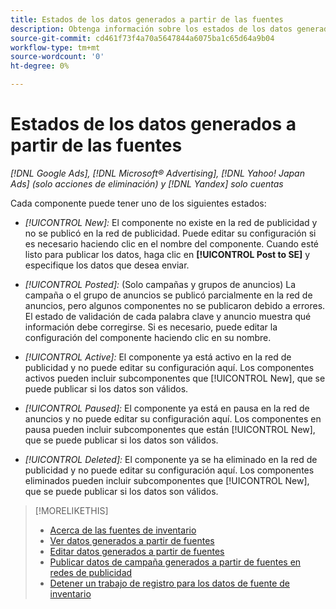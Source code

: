 ```yaml
---
title: Estados de los datos generados a partir de las fuentes
description: Obtenga información sobre los estados de los datos generados a partir de las fuentes de datos de inventario.
source-git-commit: cd461f73f4a70a5647844a6075ba1c65d64a9b04
workflow-type: tm+mt
source-wordcount: '0'
ht-degree: 0%

---
```


# Estados de los datos generados a partir de las fuentes

*[!DNL Google Ads], [!DNL Microsoft® Advertising], [!DNL Yahoo! Japan Ads] (solo acciones de eliminación) y [!DNL Yandex] solo cuentas*

Cada componente puede tener uno de los siguientes estados:

* *[!UICONTROL New]:* El componente no existe en la red de publicidad y no se publicó en la red de publicidad. Puede editar su configuración si es necesario haciendo clic en el nombre del componente. Cuando esté listo para publicar los datos, haga clic en **[!UICONTROL Post to SE]** y especifique los datos que desea enviar.

* *[!UICONTROL Posted]:* (Solo campañas y grupos de anuncios) La campaña o el grupo de anuncios se publicó parcialmente en la red de anuncios, pero algunos componentes no se publicaron debido a errores. El estado de validación de cada palabra clave y anuncio muestra qué información debe corregirse. Si es necesario, puede editar la configuración del componente haciendo clic en su nombre.

* *[!UICONTROL Active]:* El componente ya está activo en la red de publicidad y no puede editar su configuración aquí. Los componentes activos pueden incluir subcomponentes que [!UICONTROL New], que se puede publicar si los datos son válidos.

* *[!UICONTROL Paused]:* El componente ya está en pausa en la red de anuncios y no puede editar su configuración aquí. Los componentes en pausa pueden incluir subcomponentes que están [!UICONTROL New], que se puede publicar si los datos son válidos.

* *[!UICONTROL Deleted]:* El componente ya se ha eliminado en la red de publicidad y no puede editar su configuración aquí. Los componentes eliminados pueden incluir subcomponentes que [!UICONTROL New], que se puede publicar si los datos son válidos.

>[!MORELIKETHIS]
>
>* [Acerca de las fuentes de inventario](inventory-feeds-about.md)
>* [Ver datos generados a partir de fuentes](propagated-data-view.md)
>* [Editar datos generados a partir de fuentes](propagated-data-edit.md)
>* [Publicar datos de campaña generados a partir de fuentes en redes de publicidad](propagated-data-post.md)
>* [Detener un trabajo de registro para los datos de fuente de inventario](stop-job.md)

